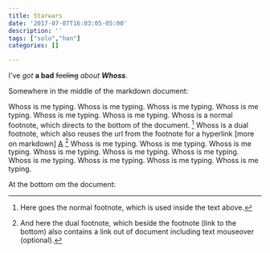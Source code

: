 ```yaml
---
title: Starwars
date: '2017-07-07T16:03:05-05:00'
description: ''
tags: ["solo","han"]
categories: []

---
```

I've *got* **a bad** ~~feeling~~ _about_ ***Whoss***.


Somewhere in the middle of the markdown document:

Whoss is me typing. Whoss is me typing. Whoss is me typing. Whoss is me typing. Whoss is me typing. Whoss is me typing. Whoss is a normal footnote, which directs to the bottom of the document. [^1] Whoss is a dual footnote, which also reuses the url from the footnote for a hyperlink [more on markdown] [A] [^2] Whoss is me typing. Whoss is me typing. Whoss is me typing. Whoss is me typing. Whoss is me typing. Whoss is me typing. Whoss is me typing. Whoss is me typing. Whoss is me typing. Whoss is me typing.

At the bottom om the document:

[^1]: Here goes the normal footnote, which is used inside the text above.
[^2]: And here the dual footnote, which beside the footnote (link to the bottom) also contains a link out of document including text mouseover (optional).

[A]: https://markdown.dk/ "Here is some optional mouseover text"

